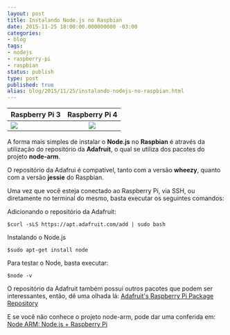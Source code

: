 ```yaml
---
layout: post
title: Instalando Node.js no Raspbian
date: 2015-11-25 18:00:00.000000000 -03:00
categories:
- blog
tags:
- nodejs
- raspberry-pi
- raspbian
status: publish
type: post
published: true
alias: blog/2015/11/25/instalando-nodejs-no-raspbian.html
---
```


| Raspberry Pi 3  | Raspberry Pi 4  |
| --------------- |:---------------:|
| <a href="https://www.amazon.com.br/gp/product/B01CD5VC92?ie=UTF8&linkCode=li2&tag=schmitz-20&linkId=4f2021a2a4c1b0a33eec617fd9541a9a&language=pt_BR&ref_=as_li_ss_il" target="_blank"><img border="0" src="//ws-na.amazon-adsystem.com/widgets/q?_encoding=UTF8&ASIN=B01CD5VC92&Format=_SL160_&ID=AsinImage&MarketPlace=BR&ServiceVersion=20070822&WS=1&tag=schmitz-20&language=pt_BR" ></a><img src="https://ir-br.amazon-adsystem.com/e/ir?t=schmitz-20&language=pt_BR&l=li2&o=33&a=B01CD5VC92" width="1" height="1" border="0" alt="" style="border:none !important; margin:0px !important;" /> | <a href="https://www.amazon.com.br/gp/product/B07TC2BK1X?ie=UTF8&linkCode=li2&tag=schmitz-20&linkId=a1723e2362521127a480ceb4a9860096&language=pt_BR&ref_=as_li_ss_il" target="_blank"><img border="0" src="//ws-na.amazon-adsystem.com/widgets/q?_encoding=UTF8&ASIN=B07TC2BK1X&Format=_SL160_&ID=AsinImage&MarketPlace=BR&ServiceVersion=20070822&WS=1&tag=schmitz-20&language=pt_BR" ></a><img src="https://ir-br.amazon-adsystem.com/e/ir?t=schmitz-20&language=pt_BR&l=li2&o=33&a=B07TC2BK1X" width="1" height="1" border="0" alt="" style="border:none !important; margin:0px !important;" /> |

A forma mais simples de instalar o **Node.js** no **Raspbian** é através da utilização do repositório da **Adafruit**, o qual se utiliza dos pacotes do projeto **node-arm**.

O repositório da Adafrui é compatível, tanto com a versão **wheezy**, quanto com a versão **jessie** do Raspbian.

Uma vez que você esteja conectado ao Raspberry Pi, via SSH, ou diretamente no terminal do mesmo, basta executar os seguintes comandos:


Adicionando o repositório da Adafruit:

	$curl -sLS https://apt.adafruit.com/add | sudo bash

Instalando o Node.js

	$sudo apt-get install node

Para testar o Node, basta executar:

	$node -v

O repositório da Adafruit também possui outros pacotes que podem ser interessantes, então, dê uma olhada lá:
[Adafruit's Raspberry Pi Package Repository](https://learn.adafruit.com/apt-adafruit-com/installing-packages "Adafruit's Raspberry Pi Package Repository")

E se você não conhece o projeto node-arm, pode dar uma conferida em:
[Node ARM: Node.js + Raspberry Pi](http://node-arm.herokuapp.com/ "node-arm - An easy way to install node.js on the Raspberry Pi")


